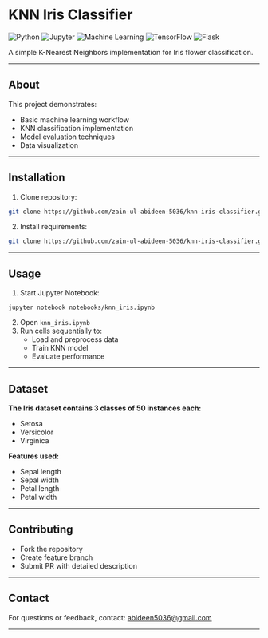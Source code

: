# KNN Iris Classifier 
![Python](https://img.shields.io/badge/Python-3.8%2B-blue)
![Jupyter](https://img.shields.io/badge/Jupyter-Notebook-orange)
![Machine Learning](https://img.shields.io/badge/Machine-Learning-brightgreen)
![TensorFlow](https://img.shields.io/badge/TensorFlow-2.0%2B-orange)
![Flask](https://img.shields.io/badge/Flask-2.0%2B-lightgrey)

A simple K-Nearest Neighbors implementation for Iris flower classification.

---

## About
This project demonstrates:
- Basic machine learning workflow
- KNN classification implementation
- Model evaluation techniques
- Data visualization
---

## Installation
1. Clone repository:
```bash
git clone https://github.com/zain-ul-abideen-5036/knn-iris-classifier.git
```
2. Install requirements:
```bash
git clone https://github.com/zain-ul-abideen-5036/knn-iris-classifier.git
```
---

## Usage
1. Start Jupyter Notebook:
```
jupyter notebook notebooks/knn_iris.ipynb
```
2. Open ```knn_iris.ipynb```
3. Run cells sequentially to:
   - Load and preprocess data
   - Train KNN model
   - Evaluate performance
---
  
## Dataset
**The Iris dataset contains 3 classes of 50 instances each:**
- Setosa
- Versicolor
- Virginica

**Features used:**
- Sepal length
- Sepal width
- Petal length
- Petal width
---

## Contributing
- Fork the repository
- Create feature branch
- Submit PR with detailed description
---

## Contact
For questions or feedback, contact: abideen5036@gmail.com

---

   
